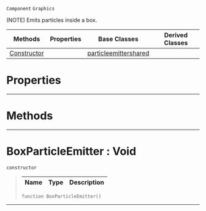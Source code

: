  `Component` `Graphics`



(NOTE) Emits particles inside a box.

|Methods|Properties|Base Classes|Derived Classes|
|---|---|---|---|
|[Constructor](boxparticleemitter.md#boxparticleemitter-void)| |[particleemittershared](particleemittershared.md)| |


 #  Properties


---  
 #  Methods


---  
 #  BoxParticleEmitter : Void

 `constructor`

> 
> |Name|Type|Description|
> |---|---|---|
> ```TS:Nada
> function BoxParticleEmitter()
> ``` 


---  
 

 